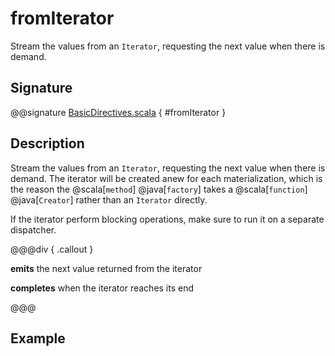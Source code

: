# fromIterator

Stream the values from an `Iterator`, requesting the next value when there is demand.

## Signature

@@signature [BasicDirectives.scala]($akka$/akka-stream/src/main/scala/akka/stream/scaladsl/Source.scala) { #fromIterator }

## Description

Stream the values from an `Iterator`, requesting the next value when there is demand. The iterator will be created anew
for each materialization, which is the reason the @scala[`method`] @java[`factory`] takes a @scala[`function`] @java[`Creator`] rather than an `Iterator` directly.

If the iterator perform blocking operations, make sure to run it on a separate dispatcher.


@@@div { .callout }

**emits** the next value returned from the iterator

**completes** when the iterator reaches its end

@@@

## Example

